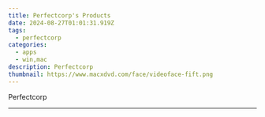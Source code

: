 ```yaml
---
title: Perfectcorp's Products
date: 2024-08-27T01:01:31.919Z
tags: 
  - perfectcorp
categories: 
  - apps
  - win,mac
description: Perfectcorp
thumbnail: https://www.macxdvd.com/face/videoface-fift.png
---
```


Perfectcorp

<!--__INIT__BEGIN__TAG__PRODUCTS__LIST__-->
<!--__INIT__END__TAG__PRODUCTS__LIST__-->

<!--__INIT__BEGIN__TAG__FEED_PRODUCTS__LIST__-->
<!--__INIT__END__TAG__FEED_PRODUCTS__LIST__-->


<hr>


